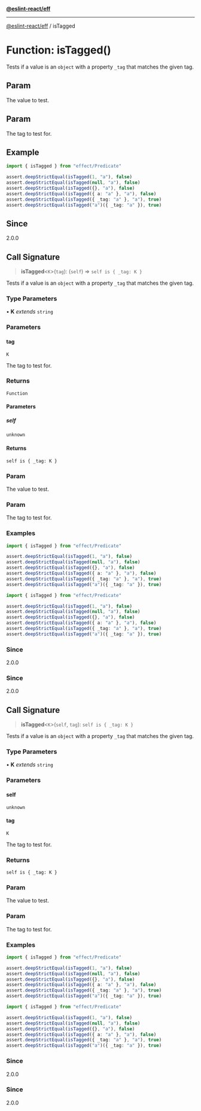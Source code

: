 [**@eslint-react/eff**](../README.md)

***

[@eslint-react/eff](../README.md) / isTagged

# Function: isTagged()

Tests if a value is an `object` with a property `_tag` that matches the given tag.

## Param

The value to test.

## Param

The tag to test for.

## Example

```ts
import { isTagged } from "effect/Predicate"

assert.deepStrictEqual(isTagged(1, "a"), false)
assert.deepStrictEqual(isTagged(null, "a"), false)
assert.deepStrictEqual(isTagged({}, "a"), false)
assert.deepStrictEqual(isTagged({ a: "a" }, "a"), false)
assert.deepStrictEqual(isTagged({ _tag: "a" }, "a"), true)
assert.deepStrictEqual(isTagged("a")({ _tag: "a" }), true)
```

## Since

2.0.0

## Call Signature

> **isTagged**\<`K`\>(`tag`): (`self`) => `self is { _tag: K }`

Tests if a value is an `object` with a property `_tag` that matches the given tag.

### Type Parameters

• **K** *extends* `string`

### Parameters

#### tag

`K`

The tag to test for.

### Returns

`Function`

#### Parameters

##### self

`unknown`

#### Returns

`self is { _tag: K }`

### Param

The value to test.

### Param

The tag to test for.

### Examples

```ts
import { isTagged } from "effect/Predicate"

assert.deepStrictEqual(isTagged(1, "a"), false)
assert.deepStrictEqual(isTagged(null, "a"), false)
assert.deepStrictEqual(isTagged({}, "a"), false)
assert.deepStrictEqual(isTagged({ a: "a" }, "a"), false)
assert.deepStrictEqual(isTagged({ _tag: "a" }, "a"), true)
assert.deepStrictEqual(isTagged("a")({ _tag: "a" }), true)
```

```ts
import { isTagged } from "effect/Predicate"

assert.deepStrictEqual(isTagged(1, "a"), false)
assert.deepStrictEqual(isTagged(null, "a"), false)
assert.deepStrictEqual(isTagged({}, "a"), false)
assert.deepStrictEqual(isTagged({ a: "a" }, "a"), false)
assert.deepStrictEqual(isTagged({ _tag: "a" }, "a"), true)
assert.deepStrictEqual(isTagged("a")({ _tag: "a" }), true)
```

### Since

2.0.0

### Since

2.0.0

## Call Signature

> **isTagged**\<`K`\>(`self`, `tag`): `self is { _tag: K }`

Tests if a value is an `object` with a property `_tag` that matches the given tag.

### Type Parameters

• **K** *extends* `string`

### Parameters

#### self

`unknown`

#### tag

`K`

The tag to test for.

### Returns

`self is { _tag: K }`

### Param

The value to test.

### Param

The tag to test for.

### Examples

```ts
import { isTagged } from "effect/Predicate"

assert.deepStrictEqual(isTagged(1, "a"), false)
assert.deepStrictEqual(isTagged(null, "a"), false)
assert.deepStrictEqual(isTagged({}, "a"), false)
assert.deepStrictEqual(isTagged({ a: "a" }, "a"), false)
assert.deepStrictEqual(isTagged({ _tag: "a" }, "a"), true)
assert.deepStrictEqual(isTagged("a")({ _tag: "a" }), true)
```

```ts
import { isTagged } from "effect/Predicate"

assert.deepStrictEqual(isTagged(1, "a"), false)
assert.deepStrictEqual(isTagged(null, "a"), false)
assert.deepStrictEqual(isTagged({}, "a"), false)
assert.deepStrictEqual(isTagged({ a: "a" }, "a"), false)
assert.deepStrictEqual(isTagged({ _tag: "a" }, "a"), true)
assert.deepStrictEqual(isTagged("a")({ _tag: "a" }), true)
```

### Since

2.0.0

### Since

2.0.0
